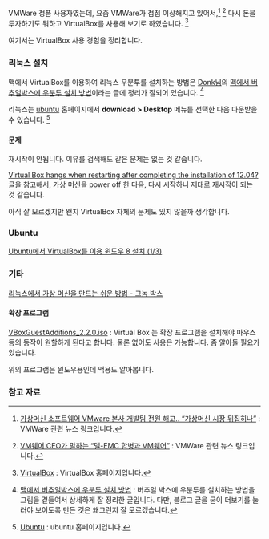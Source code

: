 VMWare 정품 사용자였는데, 요즘 VMWare가 점점 이상해지고 있어서,[^windowsman] [^itworld-100917] 다시 돈을 투자하기도 뭐하고 VirtualBox를 사용해 보기로 하였습니다. [^virtualbox]

여기서는 VirtualBox 사용 경험을 정리합니다.

### 리눅스 설치

맥에서 VirtualBox를 이용하여 리눅스 우분투를 설치하는 방법은 [Donk님](http://hajadc.tistory.com)의 [맥에서 버추얼박스에 우분투 설치 방법](http://hajadc.tistory.com/80)이라는 글에 정리가 잘되어 있습니다. [^hajadc-80]

리눅스는 [ubuntu](https://www.ubuntu.com) 홈페이지에서 **download > Desktop** 메뉴를 선택한 다음 다운받을 수 있습니다. [^ubuntu]

#### 문제

재시작이 안됩니다. 이유를 검색해도 같은 문제는 없는 것 같습니다. 

[Virtual Box hangs when restarting after completing the installation of 12.04?](http://askubuntu.com/questions/410357/virtual-box-hangs-when-restarting-after-completing-the-installation-of-12-04) 글을 참고해서, 가상 머신을 power off 한 다음, 다시 시작하니 제대로 재시작이 되는 것 같습니다. 

아직 잘 모르겠지만 왠지 VirtualBox 자체의 문제도 있지 않을까 생각합니다. 

### Ubuntu

[Ubuntu에서 VirtualBox를 이용 윈도우 8 설치 (1/3)](http://thdev.net/88)

### 기타 

[리눅스에서 가상 머신을 만드는 쉬운 방법 - 그놈 박스](http://sergeswin.com/920)

#### 확장 프로그램

[VBoxGuestAdditions_2.2.0.iso](https://www.dropbox.com/s/r04qdee6w1q0l2s/VBoxGuestAdditions_2.2.0.iso?dl=0) : Virtual Box 는 확장 프로그램을 설치해야 마우스 등의 동작이 원할하게 된다고 합니다. 물론 없어도 사용은 가능합니다. 좀 알아둘 필요가 있습니다. 

위의 프로그램은 윈도우용인데 맥용도 알아봅니다.

### 참고 자료

[^windowsman]: [가상머신 소프트웨어 VMware 본사 개발팀 전원 해고.. “가상머신 시장 뒤집히나”](http://windowsman.kr/vmwaredie/) : VMWare 관련 뉴스 링크입니다.

[^itworld-100917]: [VM웨어 CEO가 말하는 “델-EMC 합병과 VM웨어”](http://www.itworld.co.kr/news/100917) : VMWare 관련 뉴스 링크입니다.

[^virtualbox]: [VirtualBox](https://www.virtualbox.org) : VirtualBox 홈페이지입니다.

[^ubuntu]: [Ubuntu](https://www.ubuntu.com) : ubuntu 홈페이지입니다.

[^hajadc-80]: [맥에서 버추얼박스에 우분투 설치 방법](http://hajadc.tistory.com/80) : 버추얼 박스에 우분투를 설치하는 방법을 그림을 곁들여서 상세하게 잘 정리한 글입니다. 다만, 블로그 글을 굳이 더보기를 눌러야 보이도록 만든 것은 왜그런지 잘 모르겠습니다.